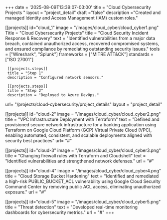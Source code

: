 +++
date = '2025-08-09T13:39:07-03:00'
title = "Cloud Cybersecurity Projects "
layout = "project_detail"
draft ="false"
description ="Created and managed Identity and Access Management (IAM) custom roles."

[[projects]]
id="cloud_1"
image = "/images/cloud_cyber/cloud_cyber1.png"
Title = "Cloud Cybersecurity Projects"
title = "Cloud Security Incident Response & Recovery"
text = "Identified vulnerabilities from a major data breach, contained unauthorized access, recovered compromised systems, and ensured compliance by remediating outstanding security issues."
tools = ["Wireshark", "Splunk"]
frameworks = ["MITRE ATT&CK"]
standards = ["ISO 27001"]

     [[projects.steps]] 
     title = "Step 1"
     description = "Configured network sensors."

     [[projects.steps]] 
     title = "Step 2"
     description = "Deployed to Azure DevOps."

url= "/projects/cloud-cybersecurity/project_details"
layout = "project_detail"

[[projects]]
id="cloud-2"
image = "/images/cloud_cyber/cloud_cyber2.png"
title = "VPC Infrastructure Deployment with Terraform"
text = "Defined and provisioned secure network infrastructure for a banking application using Terraform on Google Cloud Platform (GCP) Virtual Private Cloud (VPC), enabling automated, consistent, and scalable deployments aligned with security best practices"
url= "#"

[[projects]]
id="cloud-3"
image = "/images/cloud_cyber/cloud_cyber3.png"
title = "Changing firewall rules with Terraform and Cloudshell"
text = "Identified vulnerabilities and strengthened network defenses."
url = "#"

[[projects]]
id="cloud-4"
image = "/images/cloud_cyber/cloud_cyber4.png"
title = "Cloud Storage Bucket Hardening"
text = "Identified and remediated a high-risk PUBLIC_BUCKET_ACL vulnerability using Google Cloud Security Command Center by removing public ACL access, eliminating unauthorized exposure."
url = "#"

[[projects]]
id="cloud-5"
image = "/images/cloud_cyber/cloud_cyber5.png"
title = "Threat detection"
text = "Developed real-time monitoring dashboards for cybersecurity metrics."
url = "#"
+++


